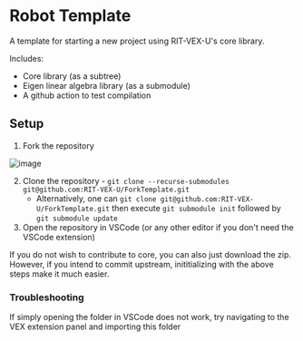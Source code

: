 # Robot Template

A template for starting a new project using RIT-VEX-U's core library.

Includes:
- Core library (as a subtree)
- Eigen linear algebra library (as a submodule)
- A github action to test compilation

## Setup
1. Fork the repository

![image](https://github.com/user-attachments/assets/bbfe6035-c14f-4e0a-9378-e42846c40522)

2. Clone the repository - `git clone --recurse-submodules git@github.com:RIT-VEX-U/ForkTemplate.git` 
    - Alternatively, one can `git clone git@github.com:RIT-VEX-U/ForkTemplate.git` then execute `git submodule init` followed by `git submodule update`
3. Open the repository in VSCode (or any other editor if you don't need the VSCode extension)

If you do not wish to contribute to core, you can also just download the zip. However, if you intend to commit upstream, inititializing with the above steps make it much easier.

### Troubleshooting
If simply opening the folder in VSCode does not work, try navigating to the VEX extension panel and importing this folder
